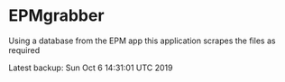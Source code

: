 # EPMgrabber
Using a database from the EPM app this application scrapes the files as required


Latest backup: Sun Oct 6 14:31:01 UTC 2019
